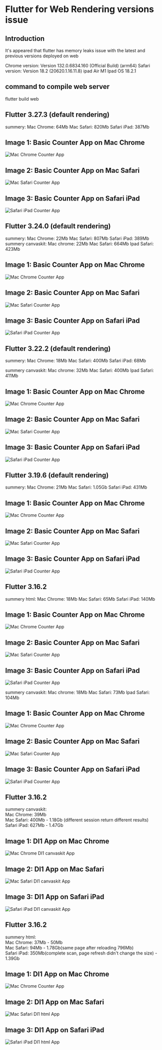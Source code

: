 # Flutter for Web Rendering versions issue

## Introduction
It's appeared that flutter has memory leaks issue with the latest and previous versions deployed on web

Chrome version: Version 132.0.6834.160 (Official Build) (arm64)
Safari version: Version 18.2 (20620.1.16.11.8)
ipad Air M1 Ipad OS 18.2.1 

## command to compile web server
flutter build web

## Flutter 3.27.3 (default rendering)
summery:
Mac Chrome: 64Mb
Mac Safari: 820Mb
Safari iPad: 387Mb
## Image 1: Basic Counter App on Mac Chrome  
![Mac Chrome Counter App](./images/image_3_27_3_chrome_pc.png)

## Image 2: Basic Counter App on Mac Safari  
![Mac Safari Counter App](./images/image_3_27_3_safari_pc.png)

## Image 3: Basic Counter App on Safari iPad  
![Safari iPad Counter App](./images/image_3_27_3_safari_ipad.png)

## Flutter 3.24.0 (default rendering)
summery:
Mac Chrome: 22Mb
Mac Safari: 807Mb
Safari iPad: 389Mb  
summery canvaskit:
Mac chrome: 22Mb
Mac Safari: 664Mb
Ipad Safari: 423Mb
## Image 1: Basic Counter App on Mac Chrome  
![Mac Chrome Counter App](./images/image_3_24_0_chrome_pc.png)

## Image 2: Basic Counter App on Mac Safari  
![Mac Safari Counter App](./images/image_3_24_0_safari_pc.png)

## Image 3: Basic Counter App on Safari iPad  
![Safari iPad Counter App](./images/image_3_24_0_safari_ipad.png)

## Flutter 3.22.2 (default rendering)
summery:
Mac Chrome: 18Mb
Mac Safari: 400Mb
Safari iPad: 68Mb  

summery canvaskit:
Mac chrome: 32Mb
Mac Safari: 400Mb
Ipad Safari: 411Mb
## Image 1: Basic Counter App on Mac Chrome  
![Mac Chrome Counter App](./images/image_3_22_2_chrome_pc.png)

## Image 2: Basic Counter App on Mac Safari  
![Mac Safari Counter App](./images/image_3_22_2_safari_pc.png)

## Image 3: Basic Counter App on Safari iPad  
![Safari iPad Counter App](./images/image_3_22_2_safari_ipad.png)


## Flutter 3.19.6 (default rendering)
summery:
Mac Chrome: 21Mb
Mac Safari: 1.05Gb
Safari iPad: 431Mb
## Image 1: Basic Counter App on Mac Chrome  
![Mac Chrome Counter App](./images/image_3_19_6_chrome_pc.png)

## Image 2: Basic Counter App on Mac Safari  
![Mac Safari Counter App](./images/image_3_19_6_safari_pc.png)

## Image 3: Basic Counter App on Safari iPad  
![Safari iPad Counter App](./images/image_3_19_6_safari_ipad.png)

## Flutter 3.16.2
summery html:
Mac Chrome: 18Mb
Mac Safari: 65Mb
Safari iPad: 140Mb  
## Image 1: Basic Counter App on Mac Chrome  
![Mac Chrome Counter App](./images/image_3_16_2_chrome_pc.png)

## Image 2: Basic Counter App on Mac Safari  
![Mac Safari Counter App](./images/image_3_19_2_safari_pc.png)

## Image 3: Basic Counter App on Safari iPad  
![Safari iPad Counter App](./images/image_3_16_2_safari_ipad.png)


summery canvaskit:
Mac chrome: 18Mb
Mac Safari: 73Mb
Ipad Safari: 104Mb
## Image 1: Basic Counter App on Mac Chrome  
![Mac Chrome Counter App](.images/image_3_16_2_chrome_pc_canvaskit.png)

## Image 2: Basic Counter App on Mac Safari  
![Mac Safari Counter App](.images/image_3_16_2_safari_pc_canvaskit.png)

## Image 3: Basic Counter App on Safari iPad  
![Safari iPad Counter App](./images/image_3_22_2_safari_ipad.png)


## Flutter 3.16.2
summery canvaskit:  
Mac Chrome: 39Mb  
Mac Safari: 400Mb - 1.18Gb (different session return different results)  
Safari iPad: 627Mb - 1.47Gb  
## Image 1: DI1 App on Mac Chrome  
![Mac Chrome DI1 canvaskit App](./images/image_3_16_2_DI1_chrome_pc_canvaskit.png)

## Image 2: DI1 App on Mac Safari  
![Mac Safari DI1 canvaskit App](./images/image_3_16_2_DI1_safari_pc_canvaskit.png)

## Image 3: DI1 App on Safari iPad  
![Safari iPad DI1 canvaskit App](./images/image_3_16_2_DI1_safari_Ipad_canvaskit.png)

## Flutter 3.16.2
summery html:  
Mac Chrome: 37Mb - 50Mb  
Mac Safari: 94Mb - 1.78Gb(same page after reloading 796Mb)  
Safari iPad: 350Mb(complete scan, page refresh didn't change the size) - 1.39Gb  

## Image 1: DI1 App on Mac Chrome  
![Mac Chrome Counter App](.images/image_3_16_2_DI1_chrome_pc_html.png)

## Image 2: DI1 App on Mac Safari  
![Mac Safari DI1 html App](./images/image_3_16_2_DI1_safari_pc_html.png)

## Image 3: DI1 App on Safari iPad  
![Safari iPad DI1 html App](./images/image_3_16_2_DI1_safari_ipad_html.png)